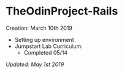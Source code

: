 # TheOdinProject-Rails
Creation: March 10th 2019

- Setting up environment
- Jumpstart Lab Curriculum:
  - Completed 05/14

*Updated: May 1st 2019*
